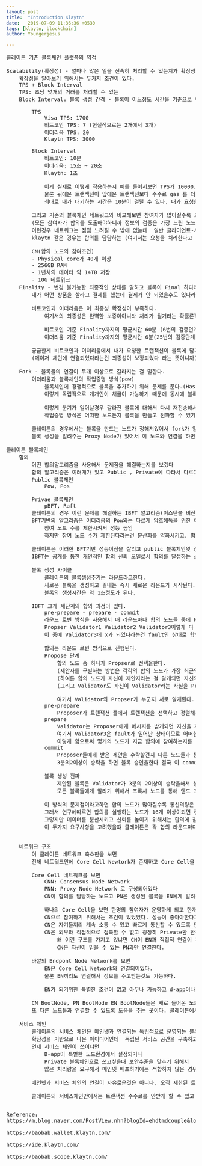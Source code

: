 ```yaml
---
layout: post
title:  "Introduction Klaytn"
date:   2019-07-09 11:36:36 +0530
tags: [klaytn, blockchain]
author: Youngerjesus

---
```


<pre style="white-space: pre;
    word-break: break-word;">
클레이튼 기존 블록체인 플랫폼의 약점 

<img src="{{ "/assets/img/scalability.png" | relative_url }}" alt="">
Scalability(확장성) - 얼마나 많은 일을 신속히 처리할 수 있는지가 확장성이다 
    확장성을 알아보기 위해서는 두가지 조건이 있다. 
    TPS + Block Interval    
    TPS: 초당 몇개의 거래를 처리할 수 있는    
    Block Interval: 블록 생성 간격 - 블록이 어느정도 시간을 기준으로 만들어지는가 

        TPS 
            Visa TPS: 1700 
            비트코인 TPS: 7 (현실적으로는 2개에서 3개) 
            이더리움 TPS: 20  
            Klaytn TPS: 3000 
           
        Block Interval
            비트코인: 10분 
            이더리움: 15초 ~ 20초
            Klaytn: 1초 
            
            이게 실제로 어떻게 작용하는지 예를 들어서보면 TPS가 10000, Block Interval이 10분이다라고 생각해보자 
            물론 뒤에온 트랜잭션이 앞에온 트랜잭션보다 수수료 gas 를 더 많이 지불한다면 우선순위가 높아지지만 우선순위를 따지지않고 생각해보면
            최대로 내가 대기하는 시간은 10분이 걸릴 수 있다. 내가 요청을 보냈는데 10분뒤에 처리해준다면 그 블록체인은 아마 쓰고 싶지 않을거다 
        
        그리고 기존의 블록체인 네트워크와 비교해보면 참여자가 많아질수록 요청을 보내는 트랜잭션의 수가 많아지고 참여하는 노드 중에 제일 느린 노드에 맞게 하향 평준화가 된다
        (모든 참여자가 합의를 도출해야하니까 정보의 검증은 가장 느린 노드의 속도에 맞출 수 밖에 없다)
        이런경우 네트워크는 점점 느려질 수 밖에 없늗데  일반 클라이언트-서버구조라면 서버를 여러대 두는걸로 해결하지만 블록체인은 그렇게 해결할 수가 없다. 
        klaytn 같은 경우는 합의를 담담하는 (여기서는 요청을 처리한다고 생각 할 수 있다)CN 노드의 스펙을 올려서 이 문제를 해결한다. 
        
        CN(합의 노드의 참여조건)
        - Physical core가 40개 이상 
        - 256GB RAM 
        - 1년치의 데이터 약 14TB 저장 
        - 10G 네트워크
<img src="{{ "/assets/img/Finality.png" | relative_url }}" alt="">
    Finality - 변경 불가능한 최종적인 상태를 말하고 블록이 Final 하다라는건 블록에 담긴 거래가 바뀔 수 없다는 걸 보증한다.
        내가 어떤 상품을 살라고 결제를 헀는데 결제가 안 되었을수도 있다라는 말이다.  
         
        비트코인과 이더리움은 이 최종성 확정성이 부족하다.
            여기서의 최종성은 완벽한 보증이아니라 처리가 될거라는 확률론적 최종성만 제공한다.  

            비트코인 기준 Finality까지의 평균시간 60분 (6번의 검증던계)
            이더리움 기준 Finality까지의 평균시간 6분(25번의 검증단계) 

        궁금한게 비트코인과 이더리움에서 내가 요청한 트랜잭션이 블록에 담기게 되고 이 블록이 메이저 체인에 연결되었는지를 확인하는 방법이 없는건지 궁금하다
        (메이저 체인에 연결되었다라는건 최종성이 보장되었다 라는 뜻이니까)

<img src="{{ "/assets/img/fork.png" | relative_url }}" alt="">
    Fork - 블록들의 연결이 두개 이상으로 갈라지는 걸 말한다. 
        이더리움과 블록체인의 작업증명 방식(pow)
            블록체인에 경쟁적으로 블록을 추가하기 위해 문제를 푼다.(Hash 값을 찾기 위해서 )
            이렇게 독립적으로 개개인이 채굴이 가능하기 때문에 동시에 블록을 채굴할 수 있고 블록이 두개가 올라오게 되고 분기가 발생한다. 
            
            이렇게 분기가 일어날경우 갈라진 블록에 대해서 다시 재전송해서 하나의 체인으로 연결시켜주는 작업을 해야한다. 
            작업증명 방식은 어떠한 노드든지 블록을 만들고 전파할 수 있기때문에 정보를 얻기 위해서는 가능한 많은 연결을 해야하는 문제가 있다 
        
        클레이튼의 경우에서는 블록을 만드는 노드가 정해져있어서 fork가 일어날 수 없고  
        블록 생성을 알려주는 Proxy Node가 있어서 이 노드와 연결을 하면 바로 최신정보를 받을 수 있다  

클레이튼 블록체인 
<img src="{{ "/assets/img/consensus.png" | relative_url }}" alt="">
    합의 
        어떤 합의알고리즘을 사용해서 문제점을 해결하는지를 보겠다
        합의 알고리즘은 여러개가 있고 Public , Private에 따라서 다르다 
        Public 블록체인     
            Pow, Pos 

        Privae 블록체인 
            pBFT, Raft 
        클레이튼의 경우 이런 문제를 해결하는 IBFT 알고리즘(이스탄불 비잔티움 결함 허용)
        BFT기반의 알고리즘은 이더리움의 Pow와는 다르게 암호해독을 위한 에너지를 낭비하지 않고 
            참여 노드 수를 제한시켜서 성능 높임
            하지만 참여 노드 수가 제한된다라는건 분산화를 약화시키고, 합의 결과가 소규모집단에서만 공개되므로 투명성이 저하되고 블록체인을 효율적으로 사용하는게 아니게된다. 
        
        클레이튼은 이러한 BFT기반 성능이점을 살리고 public 블록체인읮 장점과 합쳐서 단점을 개선시켜서 IBFT를 합의 알고리즘으로 선택한다. 
        IBFT는 공개를 통한 개인적인 합의 신뢰 모델로서 합의를 달성하는 소수 private 노드와 바깥에서 블록 생성 결과를 공개적으로 접근 및 검증하는 노드 이렇게 구성돠어있다. 
        
        블록 생성 사이클
            클레이튼의 블록생성주기는 라운드라고한다. 
            새로운 블록을 생성하고 끝내는 즉시 새로운 라운드가 시작된다. 
            블록의 생성시간은 약 1초정도가 된다. 

        IBFT 크게 세단계의 합의 과정이 있다. 
            pre-prepare - prepare - commit
            라운드 로빈 방식을 사용해서 매 라운드마다 합의 노드들 중에 Proposer(제안자)를 뽑는다. 그리고 나머지 합의 노드들은 Validator 검증을 하는 노드가 된다. 
            Propser Validator1 Validator2 Validator3이렇게 다 같은 합의 노드들이다. 
            이 중에 Validator3에 x가 되있다라는건 fault인 상태로 합의에 참여하지 못하는 상태를 말한다 이유로는 네트워크가 끊어졌거나, 악의적인 행동을 해서이다. 
            
            합의는 라운드 로빈 방식으로 진행된다. 
            Propose 단계
                합의 노드 중 하나가 Propser로 선택을한다. 
                (제안자를 구별하는 방법은 각각의 합의 노드가 가장 최근의 블록헤더에서 파생된 난수를 사용해서 자기가 라운드에 선택되었는지를 증명한다고 알려져있는데 이게 정확히 무슨소린진 잘 모르겠다.)
                (하여튼 합의 노드가 자신이 제안자라는 걸 알게되면 자신의 공개키를 통해서 Validator들에게 내가 제안자라고 알리게 된다. )
                (그리고 Validator도 자신이 Validator라는 사실을 Propser에게 알린다)

                여기서 Validator와 Propser가 누군지 서로 알게된다. 
            pre-prepare 
                Proposer가 트랜잭션 풀에서 트랜잭션을 선택하고 정렬해서 블록을 만들고 모든 Validator들에게 제안을 하게 된다. 
            prepare
                Validator는 Proposer에게 메시지를 받게되면 자신을 제외한 다른 노드들에게 잘 받았다고 메시지를 보낸다 
                여기서 Validator3은 fault가 일어난 상태이므로 어떠한 메시지 전송도 하지못한다. 
                이렇게 함으로써 몇개의 노드가 지금 합의에 참여하는지를 알 수 있게 된다. 
            commit 
                Proposer들에게 받은 제안을 수락할건지 다른 노드들과 통신하며 결정한다. 
                3분의2이상이 승락을 하면 블록 승인을한다 결국 이 commit 단계에서 결정이되고 비트코인과 이더리움과는 다르게 finality 부재가 없고 변경 불가능한 데이터가 이 stage에 저장된다.   

            블록 생성 전파                 
                제안된 블록은 Validator가 3분의 2이상이 승락을해서 성공적으로 완료되었다면 모든 블록들에게 알리고 그 합의 라운드는 끝이나게된다 
                모든 블록들에게 알리기 위해서 프록시 노드를 통해 엔드 포인트 노드들에게 전달이 된다. 이렇게 되면 모두가 동기화 되는 것이다. 

            이 방식의 문제점이라고하면 합의 노드가 많아질수록 통신의량은 기하 급수적으로 많아진다 라는 문제점이 있다. 
            그래서 연구에따르면 합의를 실행하는 노드가 16개 이상이되면 컨센서스가 크게 지연되는 즉 블록 생성이 지연되는 문제가 있다고 한다.
            그렇지만 데이터를 분산시키고 신뢰를 높이기 위해서는 합의에 참여하는 노드의 수가 많을 수록 좋다 
            이 두가지 요구사항을 고려했을떄 클레이튼은 각 합의 라운드마다 CN의 전체 집합중에서 서브 세트를 무작위로 선택함으로써 신뢰성도 높이고 처리하는 속도도 빠르게 한다  
    
   <img src="{{ "/assets/img/cnn pnn enn.png" | relative_url }}" alt=""> 
    네트워크 구조 
        이 클레이튼 네트워크 축소판을 보면 
        전체 네트워크안에 Core Cell Newtork가 존재하고 Core Cell을 둘러싸는 Endpoint Node Network가 존재한다. 이렇게 클레이튼은 단일 네트워크가 아닌 two Layer Architecture로 이뤄져있다.
         
        Core Cell 네트워크를 보면 
            CNN: Consensus Node Network
            PNN: Proxy Node Network 로 구성되어있다 
            CN이 합의를 담당하는 노드고 PN은 생성된 블록을 EN에게 알려주는 역할을 하거나 EN이 제안한 트랜잭션을 CNN에게 알려주는 역할을한다. 

            하나의 Core Cell을 보면 한명의 참여자가 운영하게 되고 한개의 CN과 CN과 연결되어있느 여러개의 PN으로 구성한다 
            CN으로 참여하기 위해서는 조건이 있었었다. 성능이 종아야한다고 한개만 느려도 하향평준화가 되니까 
            CN은 자기들끼리 계속 소통 수 있고 빠르게 통신할 수 있도록 연결되어 있다 
            CN은 외부와 직접적으로 접촉할 수 없고 굉장히 Private환 환경에 놓여있게된다.  
                왜 이런 구조를 가지고 있냐면 CN이 EN과 직접적 연결이 된다고 가정할 경우에 커넥션이 계속적으로 늘어나면 성능이 떨어지니까 합의속도가 느려지는 상황이 생기기 때문에 
                CN은 자신이 믿을 수 있는 PN과만 연결한다. 
    
        바깥의 Endpont Node Network를 보면 
            EN은 Core Cell Network와 연결되어있다. 
            물론 EN끼리도 연결해서 정보를 주고받는것도 가능하다. 

            EN가 되기위한 특별한 조건이 없고 아무나 가능하고 d-app이나 web 클라이언트 들에게 정보를 제공하는게 가능하다 
        
        CN BootNode, PN BootNode EN BootNode들은 새로 들어온 노드들이 등록을 하는곳이고 
        또 다른 노드들과 연결할 수 있도록 도움을 주는 곳이다. 클레이튼에서 운영하느 노드들이다. 
<img src="{{ "/assets/img/klaytn_service_chain.1.png" | relative_url }}" alt=""> 
    서비스 체인 
        클레이튼의 서비스 체인은 메인넷과 연결되는 독립적으로 운영되는 블록체인이다 
        확장성을 기반으로 나온 아이디어인데  독립된 서비스 공간을 구축하고 필요할 때 메인 네트워크에 신뢰를 얻는다라고 알려져있다  
        언제 서비스 체인이 쓰이냐면 
            B-app이 특별한 노드환경에서 설정되거나 
            Private 블록체인으로 쓰고싶을때 보안수준을 맞추기 위해서 
            많은 처리량을 요구해서 메인넷 배포하기에는 적합하지 않은 경우 (이더리움 같은 경우에 크립토 키리라는 d-app이 인기가 엄청날때 이더리움 네트워크 전체가 느려지는 일이 있었었다 )

        메인넷과 서비스 체인의 연결이 자유로운것은 아니다. 오직 제한된 트랜잭션만을 사용하는게 가능하다. (klay전송이 어느 조건을 만족할때만 가능하다고 알고있다) 

        클레이튼의 서비스체인안에서는 트랜잭션 수수료를 안받게 할 수 있고 자기가 원하는 환경을 구축하는게 가능하다.      
        
 
Reference: 
https://m.blog.naver.com/PostView.nhn?blogId=ehdtmdcouple&logNo=221183650560&proxyReferer=https%3A%2F%2Fwww.google.com%2F

https://baobab.wallet.klaytn.com/

https://ide.klaytn.com/

https://baobab.scope.klaytn.com/

</pre>